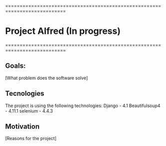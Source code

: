 ===========================================================================
# Project Alfred (In progress)
===========================================================================

## Goals: 
[What problem does the software solve]

## Tecnologies
The project is using the following technologies:
Django - 4.1
Beautifulsoup4 - 4.11.1
selenium - 4.4.3

## Motivation
[Reasons for the project]


